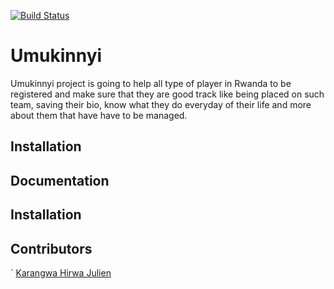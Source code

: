 [![Build Status](https://travis-ci.org/j4l13n/Umukinnyi.svg?branch=develop)](https://travis-ci.org/j4l13n/Umukinnyi)

# Umukinnyi

Umukinnyi project is going to help all type of player in Rwanda to be registered and make sure that they are good track like being placed on such team, saving their bio, know what they do everyday of their life and more about them that have have to be managed.

## Installation

## Documentation

## Installation

## Contributors
`
[Karangwa Hirwa Julien](juliushirwa@gmail.com)

